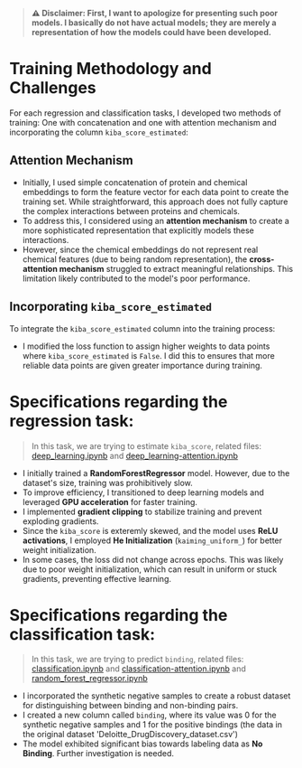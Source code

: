 > **⚠️ Disclaimer: First, I want to apologize for presenting such poor models. I basically do not have actual models; they are merely a representation of how the models could have been developed.**

# Training Methodology and Challenges

For each regression and classification tasks, I developed two methods of training: One with concatenation and one with attention mechanism and incorporating the column `kiba_score_estimated`:

## Attention Mechanism
- Initially, I used simple concatenation of protein and chemical embeddings to form the feature vector for each data point to create the training set. While straightforward, this approach does not fully capture the complex interactions between proteins and chemicals.
- To address this, I considered using an **attention mechanism** to create a more sophisticated representation that explicitly models these interactions.
- However, since the chemical embeddings do not represent real chemical features (due to being random representation), the **cross-attention mechanism** struggled to extract meaningful relationships. This limitation likely contributed to the model's poor performance.

## Incorporating `kiba_score_estimated`
To integrate the `kiba_score_estimated` column into the training process:
- I modified the loss function to assign higher weights to data points where `kiba_score_estimated` is `False`. I did this to ensures that more reliable data points are given greater importance during training.

# Specifications regarding the regression task:

> In this task, we are trying to estimate `kiba_score`, related files: [deep_learning.ipynb](deep_learning.ipynb) and [deep_learning-attention.ipynb](deep_learning-attention.ipynb)

- I initially trained a **RandomForestRegressor** model. However, due to the dataset's size, training was prohibitively slow.
- To improve efficiency, I transitioned to deep learning models and leveraged **GPU acceleration** for faster training.
- I implemented **gradient clipping** to stabilize training and prevent exploding gradients.
- Since the `kiba_score` is exteremly skewed, and the model uses **ReLU activations**, I employed **He Initialization** (`kaiming_uniform_`) for better weight initialization.
- In some cases, the loss did not change across epochs. This was likely due to poor weight initialization, which can result in uniform or stuck gradients, preventing effective learning.

# Specifications regarding the classification task:

> In this task, we are trying to predict `binding`, related files: [classification.ipynb](classification.ipynb) and [classification-attention.ipynb](classification-attention.ipynb) and [random_forest_regressor.ipynb](random_forest_regressor.ipynb)

- I incorporated the synthetic negative samples to create a robust dataset for distinguishing between binding and non-binding pairs.
- I created a new column called `binding`, where its value was 0 for the synthetic negative samples and 1 for the positive bindings (the data in the original dataset 'Deloitte_DrugDiscovery_dataset.csv')
- The model exhibited significant bias towards labeling data as **No Binding**. Further investigation is needed.




